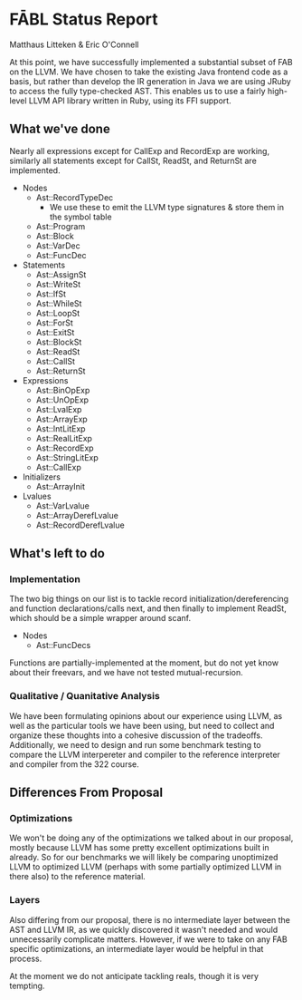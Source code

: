 # FĀBL Status Report

Matthaus Litteken & Eric O'Connell

At this point, we have successfully implemented a substantial subset of FAB on the LLVM. We have chosen to take the existing Java frontend code as a basis, but rather than develop the IR generation in Java we are using JRuby to access the fully type-checked AST. This enables us to use a fairly high-level LLVM API library written in Ruby, using its FFI support.

## What we've done

Nearly all expressions except for CallExp and RecordExp are working, similarly all statements except for CallSt, ReadSt, and ReturnSt are implemented.

- Nodes
	- Ast::RecordTypeDec
		- We use these to emit the LLVM type signatures & store them in the symbol table
	- Ast::Program
	- Ast::Block
	- Ast::VarDec
	- Ast::FuncDec
- Statements
	- Ast::AssignSt
	- Ast::WriteSt
	- Ast::IfSt
	- Ast::WhileSt
	- Ast::LoopSt
	- Ast::ForSt
	- Ast::ExitSt
	- Ast::BlockSt
	- Ast::ReadSt
	- Ast::CallSt
	- Ast::ReturnSt
- Expressions
	- Ast::BinOpExp
	- Ast::UnOpExp
	- Ast::LvalExp
	- Ast::ArrayExp
	- Ast::IntLitExp
	- Ast::RealLitExp
	- Ast::RecordExp
 	- Ast::StringLitExp
	- Ast::CallExp
- Initializers
	- Ast::ArrayInit
- Lvalues
	- Ast::VarLvalue
	- Ast::ArrayDerefLvalue
	- Ast::RecordDerefLvalue

## What's left to do

### Implementation

The two big things on our list is to tackle record initialization/dereferencing and function declarations/calls next, and then finally to implement ReadSt, which should be a simple wrapper around scanf.

- Nodes
	- Ast::FuncDecs

Functions are partially-implemented at the moment, but do not yet know about their freevars, and we have not tested mutual-recursion.

### Qualitative / Quanitative Analysis

We have been formulating opinions about our experience using LLVM, as well as the particular tools we have been using, but need to collect and organize these thoughts into a cohesive discussion of the tradeoffs. Additionally, we need to design and run some benchmark testing to compare the LLVM interpereter and compiler to the reference interpreter and compiler from the 322 course.

## Differences From Proposal

### Optimizations

We won't be doing any of the optimizations we talked about in our proposal, mostly because LLVM has some pretty excellent optimizations built in already. So for our benchmarks we will likely be comparing unoptimized LLVM to optimized LLVM (perhaps with some partially optimized LLVM in there also) to the reference material.

### Layers

Also differing from our proposal, there is no intermediate layer between the AST and LLVM IR, as we quickly discovered it wasn't needed and would unnecessarily complicate matters. However, if we were to take on any FAB specific optimizations, an intermediate layer would be helpful in that process.

At the moment we do not anticipate tackling reals, though it is very tempting.
